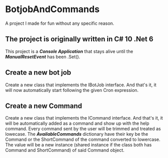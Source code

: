# BotjobAndCommands
A project I made for fun without any specific reason.

## The project is originally written in C# 10 .Net 6
This project is a ***Console Application*** that stays alive until the ***ManualResetEvent*** has been .Set().

## Create a new bot job
Create a new class that implements the IBotJob interface. And that's it, it will now automatically start following the given Cron expression.

## Create a new Command
Create a new class that implements the ICommand interface. And that's it, it will be automatically added as a command and show up with the help command.
Every command sent by the user will be trimmed and treated as lowecase. The ***AvailableCommands*** dictionary have their key be the Command or the ShortCommand 
of the command converted to lowercase. The value will be a new instance (shared instance if the class both has Command and ShortCommand) of said Command object.
